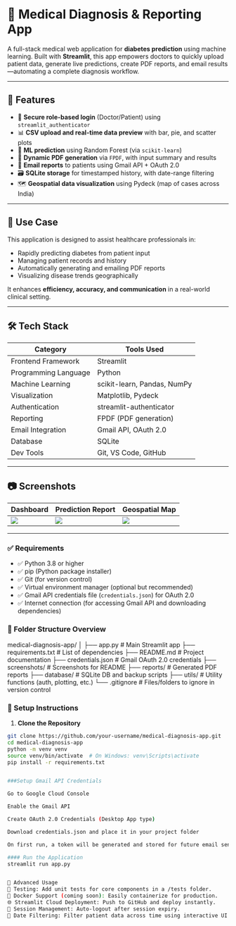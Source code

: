 
# 🧠 Medical Diagnosis & Reporting App

A full-stack medical web application for **diabetes prediction** using machine learning. Built with **Streamlit**, this app empowers doctors to quickly upload patient data, generate live predictions, create PDF reports, and email results—automating a complete diagnosis workflow.

---

## 🚀 Features

- 🔐 **Secure role-based login** (Doctor/Patient) using `streamlit_authenticator`
- 📊 **CSV upload and real-time data preview** with bar, pie, and scatter plots
- 🤖 **ML prediction** using Random Forest (via `scikit-learn`)
- 📄 **Dynamic PDF generation** via `FPDF`, with input summary and results
- 📧 **Email reports** to patients using Gmail API + OAuth 2.0
- 🗃️ **SQLite storage** for timestamped history, with date-range filtering
- 🗺️ **Geospatial data visualization** using Pydeck (map of cases across India)

---

## 🏥 Use Case

This application is designed to assist healthcare professionals in:
- Rapidly predicting diabetes from patient input
- Managing patient records and history
- Automatically generating and emailing PDF reports
- Visualizing disease trends geographically

It enhances **efficiency, accuracy, and communication** in a real-world clinical setting.

---

## 🛠️ Tech Stack

| Category              | Tools Used                                                                 |
|----------------------|-----------------------------------------------------------------------------|
| Frontend Framework    | Streamlit                                                                  |
| Programming Language  | Python                                                                     |
| Machine Learning      | scikit-learn, Pandas, NumPy                                                 |
| Visualization         | Matplotlib, Pydeck                                                          |
| Authentication        | streamlit-authenticator                                                    |
| Reporting             | FPDF (PDF generation)                                                      |
| Email Integration     | Gmail API, OAuth 2.0                                                       |
| Database              | SQLite                                                                     |
| Dev Tools             | Git, VS Code, GitHub                                                       |

---

## 📷 Screenshots



| Dashboard | Prediction Report | Geospatial Map |
|----------|-------------------|----------------|
| ![](screenshots/dashboard.png) | ![](screenshots/pdf_report.png) | ![](screenshots/geo_map.png) |

---

### ✅ Requirements



- ✅ Python 3.8 or higher
- ✅ pip (Python package installer)
- ✅ Git (for version control)
- ✅ Virtual environment manager (optional but recommended)
- ✅ Gmail API credentials file (`credentials.json`) for OAuth 2.0
- ✅ Internet connection (for accessing Gmail API and downloading dependencies)

### 📁 Folder Structure Overview

medical-diagnosis-app/
│
├── app.py # Main Streamlit app
├── requirements.txt # List of dependencies
├── README.md # Project documentation
├── credentials.json # Gmail OAuth 2.0 credentials
├── screenshots/ # Screenshots for README
├── reports/ # Generated PDF reports
├── database/ # SQLite DB and backup scripts
├── utils/ # Utility functions (auth, plotting, etc.)
└── .gitignore # Files/folders to ignore in version control


### 🔌 Setup Instructions

1. **Clone the Repository**

```bash
git clone https://github.com/your-username/medical-diagnosis-app.git
cd medical-diagnosis-app
python -m venv venv
source venv/bin/activate  # On Windows: venv\Scripts\activate
pip install -r requirements.txt


###Setup Gmail API Credentials

Go to Google Cloud Console

Enable the Gmail API

Create OAuth 2.0 Credentials (Desktop App type)

Download credentials.json and place it in your project folder

On first run, a token will be generated and stored for future email sending.

#### Run the Application
streamlit run app.py


🚀 Advanced Usage
🧪 Testing: Add unit tests for core components in a /tests folder.
🐳 Docker Support (coming soon): Easily containerize for production.
🌐 Streamlit Cloud Deployment: Push to GitHub and deploy instantly.
🔐 Session Management: Auto-logout after session expiry.
📅 Date Filtering: Filter patient data across time using interactive UI.












